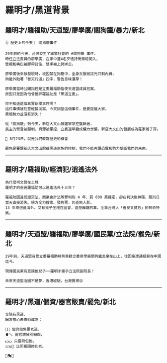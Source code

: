 # 羅明才/黑道背景

## 羅明才/羅福助/天道盟/廖學廣/關狗籠/暴力/新北

```
🗓 歷史上的今天｜ 關狗籠事件

29年前的今天，台灣發生了震驚社會的 #關狗籠 事件。
時任立法委員的廖學廣，在家中遭4名歹徒持衝鋒槍闖入，
雙眼和嘴巴被膠帶封住、雙手被上銬綁走。

廖學廣後來被發現時，被囚禁在狗籠中，全身衣服被拔光只剩內褲，
狗籠外貼著「替天行道」四字，警告意味濃厚！

廖學廣當時公開指控是立委羅福助指使天道盟成員犯案，
原因只是因為他曾批評羅福助是「黑道立委」。

你不知道這個真實新聞事件嗎？
這件事情被刻意輕描淡寫，今天回望這個事件，是要提醒大家，
黑暗勢力並沒有消失！

從「關狗籠」到今天，新店大文山被羅家掌控壟斷著，
民主的聲音被壓制，資源被掌控，立委選舉變成權力世襲，新店大文山的發展成為羅家說了算。

📢 8月23日，就是我們改寫歷史的機會

罷免是要讓新店大文山脫離黑道家族的控制，我們不能再讓恐懼和勢力壟斷我們的未來。
```

---

## 羅明才/羅福助/經濟犯/逍遙法外

```
為什麼柯文哲在土城
羅明才的爸爸羅福助可以逍遙法外十三年？

羅福助因違反證交法、商業會計法等罪判刑 4 年、罰 600 萬確定，卻在判決後神隱，服刑日當天直接消失。檢方全力搜索、發拘票，仍查無人影。
13 年來逍遙海外、又有兒子坐穩在國會，這麼離譜的事，全靠台灣人「善良又健忘」的神奇特質。
```

---

## 羅明才/天道盟/羅福助/廖學廣/國民黨/立法院/罷免/新北

```
29年前，天道盟背景立委羅福助將無黨籍立委廖學廣關狗籠丟棄在山上，後因案遭通緝躲在中國迄今。

現傳國民黨有意讓他兒子──羅明才接手立法院副院長！

未來天道盟治國不是夢，香港經驗，台灣實現😍
```

---

## 羅明才/黑道/個資/器官販賣/罷免/新北

```
立院有黑道，
網友擔心未來恐成為：

📲🧾 個資兜售更老道，
🫀🪛 器官壞掉別嚇爆，
💵💵 只要荷包飽，
🇨🇳💼 比照祖國換到老。

🫠🎭🫥
```